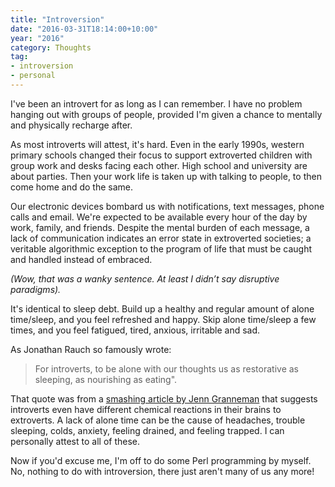 ```yaml
---
title: "Introversion"
date: "2016-03-31T18:14:00+10:00"
year: "2016"
category: Thoughts
tag:
- introversion
- personal
---
```

I've been an introvert for as long as I can remember. I have no problem hanging out with groups of people, provided I'm given a chance to mentally and physically recharge after. 

As most introverts will attest, it's hard. Even in the early 1990s, western primary schools changed their focus to support extroverted children with group work and desks facing each other. High school and university are about parties. Then your work life is taken up with talking to people, to then come home and do the same.

Our electronic devices bombard us with notifications, text messages, phone calls and email. We're expected to be available every hour of the day by work, family, and friends. Despite the mental burden of each message, a lack of communication indicates an error state in extroverted societies; a veritable algorithmic exception to the program of life that must be caught and handled instead of embraced. 

<p style="font-style:italic">(Wow, that was a wanky sentence. At least I didn’t say disruptive paradigms).</p>

It's identical to sleep debt. Build up a healthy and regular amount of alone time/sleep, and you feel refreshed and happy. Skip alone time/sleep a few times, and you feel fatigued, tired, anxious, irritable and sad.

As Jonathan Rauch so famously wrote:

> For introverts, to be alone with our thoughts us as restorative as sleeping, as nourishing as eating".

That quote was from a [smashing article by Jenn Granneman] that suggests introverts even have different chemical reactions in their brains to extroverts. A lack of alone time can be the cause of headaches, trouble sleeping, colds, anxiety, feeling drained, and feeling trapped. I can personally attest to all of these. 

Now if you'd excuse me, I'm off to do some Perl programming by myself. No, nothing to do with introversion, there just aren't many of us any more!

[smashing article by Jenn Granneman]: http://introvertdear.com/2015/07/14/introverts-alone-time-science-marti-olsen-laney/

